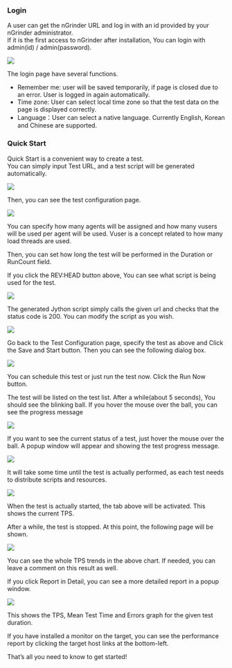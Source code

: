 ### Login
A user can get the nGrinder URL and log in with an id provided by your nGrinder administrator.  
If it is the first access to nGrinder after installation, You can login with admin(id) / admin(password).

![](assets/Quick-Start-73ef6.png)

The login page have several functions.

- Remember me: user will be saved temporarily, if page is closed due to an error. User is logged in again automatically.
- Time zone: User can select local time zone so that the test data on the page is displayed correctly.
- Language：User can select a native language. Currently English, Korean and Chinese are supported.

### Quick Start
Quick Start is a convenient way to create a test.  
You can simply input Test URL, and a test script will be generated automatically.

![](assets/Quick-Start-82c8f.png)

Then, you can see the test configuration page.

![](assets/Quick-Start-a2637.png)

You can specify how many agents will be assigned and how many vusers will be used per agent will be used. Vuser is a concept related to how many load threads are used.

Then, you can set how long the test will be performed in the Duration or RunCount field.

If you click the REV:HEAD button above, You can see what script is being used for the test.

![](assets/Quick-Start-2c2ba.png)

The generated Jython script simply calls the given url and checks that the status code is 200. You can modify the script as you wish.

![](assets/Quick-Start-85a0f.png)

Go back to the Test Configuration page, specify the test as above and Click the Save and Start button. Then you can see the following dialog box.

![](assets/Quick-Start-315ab.png)

You can schedule this test or just run the test now. Click the Run Now button.

The test will be listed on the test list. After a while(about 5 seconds), You should see the blinking ball. If you hover the mouse over the ball, you can see the progress message

![](assets/Quick-Start-70bdc.png)

If you want to see the current status of a test, just hover the mouse over the ball. A popup window will appear and showing the test progress message.

![](assets/Quick-Start-b4200.png)

It will take some time until the test is actually performed, as each test needs to distribute scripts and resources.

![](assets/Quick-Start-07271.png)

When the test is actually started, the tab above will be activated. This shows the current TPS.

After a while, the test is stopped. At this point, the following page will be shown.

![](assets/Quick-Start-7924a.png)

You can see the whole TPS trends in the above chart. If needed, you can leave a comment on this result as well.

If you click Report in Detail, you can see a more detailed report in a popup window.

![](assets/Quick-Start-c6f58.png)

This shows the TPS, Mean Test Time and Errors graph for the given test duration.

If you have installed a monitor on the target, you can see the performance report by clicking the target host links at the bottom-left.

That’s all you need to know to get started!
